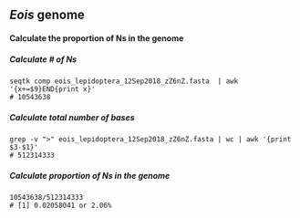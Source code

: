 ## *Eois* genome 

#### Calculate the proportion of Ns in the genome

##### Calculate # of Ns
```
seqtk comp eois_lepidoptera_12Sep2018_zZ6nZ.fasta  | awk '{x+=$9}END{print x}'
# 10543638
```

##### Calculate total number of bases
```
grep -v ">" eois_lepidoptera_12Sep2018_zZ6nZ.fasta | wc | awk '{print $3-$1}'
# 512314333
```

##### Calculate proportion of Ns in the genome
```
10543638/512314333
# [1] 0.02058041 or 2.06%
```
